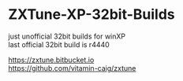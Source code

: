 # ZXTune-XP-32bit-Builds  
just unofficial 32bit builds for winXP  
last official 32bit build is r4440  

https://zxtune.bitbucket.io  
https://github.com/vitamin-caig/zxtune
